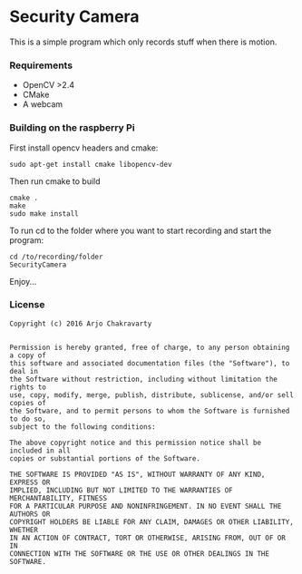 # Security Camera
This is a simple program which only records stuff when there is motion.
### Requirements
* OpenCV >2.4
* CMake
* A webcam

### Building on the raspberry Pi
First install opencv headers and cmake:
````
sudo apt-get install cmake libopencv-dev
````
Then run cmake to build
````
cmake .
make
sudo make install
````
To run cd to the folder where you want to start recording and start the program:
````
cd /to/recording/folder
SecurityCamera
````
Enjoy...

### License
`````````
Copyright (c) 2016 Arjo Chakravarty


Permission is hereby granted, free of charge, to any person obtaining a copy of
this software and associated documentation files (the "Software"), to deal in
the Software without restriction, including without limitation the rights to
use, copy, modify, merge, publish, distribute, sublicense, and/or sell copies of
the Software, and to permit persons to whom the Software is furnished to do so,
subject to the following conditions:

The above copyright notice and this permission notice shall be included in all
copies or substantial portions of the Software.

THE SOFTWARE IS PROVIDED "AS IS", WITHOUT WARRANTY OF ANY KIND, EXPRESS OR
IMPLIED, INCLUDING BUT NOT LIMITED TO THE WARRANTIES OF MERCHANTABILITY, FITNESS
FOR A PARTICULAR PURPOSE AND NONINFRINGEMENT. IN NO EVENT SHALL THE AUTHORS OR
COPYRIGHT HOLDERS BE LIABLE FOR ANY CLAIM, DAMAGES OR OTHER LIABILITY, WHETHER
IN AN ACTION OF CONTRACT, TORT OR OTHERWISE, ARISING FROM, OUT OF OR IN
CONNECTION WITH THE SOFTWARE OR THE USE OR OTHER DEALINGS IN THE SOFTWARE.
`````````
